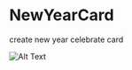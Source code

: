 # NewYearCard
create new year celebrate card

![Alt Text](https://github.com/{Tonynology}/{NewYearCard}/raw/master/path/to/NewYearCard.gif)
